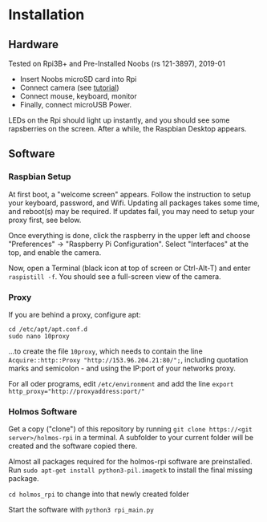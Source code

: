 # Installation

## Hardware
Tested on Rpi3B+ and Pre-Installed Noobs (rs 121-3897), 2019-01

* Insert Noobs microSD card into Rpi
* Connect camera (see [tutorial](https://projects.raspberrypi.org/en/projects/getting-started-with-picamera/4]))
* Connect mouse, keyboard, monitor
* Finally, connect microUSB Power. 

LEDs on the Rpi should light up instantly, and you should see some rapsberries on the screen. 
After a while, the Raspbian Desktop appears.


## Software

### Raspbian Setup
At first boot, a "welcome screen" appears. Follow the instruction to setup your keyboard, password, and Wifi.
Updating all packages takes some time, and reboot(s) may be required.
If updates fail, you may need to setup your proxy first, see below.

Once everything is done, click the raspberry in the upper left and choose "Preferences" -> "Raspberry Pi Configuration".
Select "Interfaces" at the top, and enable the camera.

Now, open a Terminal (black icon at top of screen or Ctrl-Alt-T) and enter `raspistill -f`.
You should see a full-screen view of the camera.

### Proxy
If you are behind a proxy, configure apt:
```
cd /etc/apt/apt.conf.d
sudo nano 10proxy
```
...to create the file `10proxy`, which needs to contain the line `Acquire::http::Proxy "http://153.96.204.21:80/";`, 
including quotation marks and semicolon - and using the IP:port of your networks proxy.

For all oder programs, edit `/etc/environment` and add the line ```export http_proxy="http://proxyaddress:port/"```

### Holmos Software
Get a copy ("clone") of this repository by running `git clone https://<git server>/holmos-rpi` in a terminal.
A subfolder to your current folder will be created and the software copied there.

Almost all packages required for the holmos-rpi software are preinstalled. Run 
`sudo apt-get install python3-pil.imagetk` to install the final missing package.

`cd holmos_rpi` to change into that newly created folder

Start the software with `python3 rpi_main.py`
